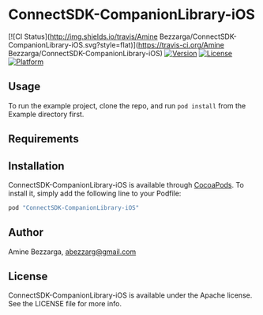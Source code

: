 # ConnectSDK-CompanionLibrary-iOS

[![CI Status](http://img.shields.io/travis/Amine Bezzarga/ConnectSDK-CompanionLibrary-iOS.svg?style=flat)](https://travis-ci.org/Amine Bezzarga/ConnectSDK-CompanionLibrary-iOS)
[![Version](https://img.shields.io/cocoapods/v/ConnectSDK-CompanionLibrary-iOS.svg?style=flat)](http://cocoapods.org/pods/ConnectSDK-CompanionLibrary-iOS)
[![License](https://img.shields.io/cocoapods/l/ConnectSDK-CompanionLibrary-iOS.svg?style=flat)](http://cocoapods.org/pods/ConnectSDK-CompanionLibrary-iOS)
[![Platform](https://img.shields.io/cocoapods/p/ConnectSDK-CompanionLibrary-iOS.svg?style=flat)](http://cocoapods.org/pods/ConnectSDK-CompanionLibrary-iOS)

## Usage

To run the example project, clone the repo, and run `pod install` from the Example directory first.

## Requirements

## Installation

ConnectSDK-CompanionLibrary-iOS is available through [CocoaPods](http://cocoapods.org). To install
it, simply add the following line to your Podfile:

```ruby
pod "ConnectSDK-CompanionLibrary-iOS"
```

## Author

Amine Bezzarga, abezzarg@gmail.com

## License

ConnectSDK-CompanionLibrary-iOS is available under the Apache license. See the LICENSE file for more info.
